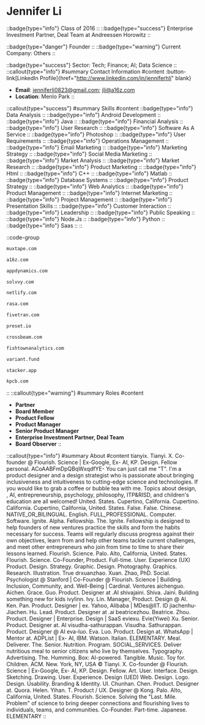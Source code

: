 # Jennifer Li
::badge{type="info"}
Class of 2016
::
::badge{type="success"}
Enterprise Investment Partner, Deal Team at Andreessen Horowitz
::

::badge{type="danger"}
Founder
::
::badge{type="warning"}
Current Company: Others
::

::badge{type="success"}
Sector: Tech; Finance; AI; Data Science
::
::callout{type="info"}
#summary
Contact Information
#content
:button-link[LinkedIn Profile]{href="http://www.linkedin.com/in/jenniferhli" blank}
- **Email**: jenniferli0823@gmail.com; jli@a16z.com
- **Location**: Menlo Park
::

::callout{type="success"}
#summary
Skills
#content
::badge{type="info"}
Data Analysis
::
::badge{type="info"}
Android Development
::
::badge{type="info"}
Java
::
::badge{type="info"}
Financial Analysis
::
::badge{type="info"}
User Research
::
::badge{type="info"}
Software As A Service
::
::badge{type="info"}
Photoshop
::
::badge{type="info"}
User Requirements
::
::badge{type="info"}
Operations Management
::
::badge{type="info"}
Email Marketing
::
::badge{type="info"}
Marketing Strategy
::
::badge{type="info"}
Social Media Marketing
::
::badge{type="info"}
Market Analysis
::
::badge{type="info"}
Market Research
::
::badge{type="info"}
Product Marketing
::
::badge{type="info"}
Html
::
::badge{type="info"}
C++
::
::badge{type="info"}
Matlab
::
::badge{type="info"}
Database Systems
::
::badge{type="info"}
Product Strategy
::
::badge{type="info"}
Web Analytics
::
::badge{type="info"}
Product Management
::
::badge{type="info"}
Internet Marketing
::
::badge{type="info"}
Project Management
::
::badge{type="info"}
Presentation Skills
::
::badge{type="info"}
Customer Interaction
::
::badge{type="info"}
Leadership
::
::badge{type="info"}
Public Speaking
::
::badge{type="info"}
Node.Js
::
::badge{type="info"}
Python
::
::badge{type="info"}
Saas
::
::

::code-group
```bash [Muxtape]
muxtape.com
```
```bash [Andreessen Horowitz]
a16z.com
```
```bash [AppDynamics]
appdynamics.com
```
```bash [Solvvy]
solvvy.com
```
```bash [Netlify]
netlify.com
```
```bash [Rasa]
rasa.com
```
```bash [Fivetran]
fivetran.com
```
```bash [Preset]
preset.io
```
```bash [Crossbeam]
crossbeam.com
```
```bash [Fishtown Analytics]
fishtownanalytics.com
```
```bash [Variant]
variant.fund
```
```bash [Stacker]
stacker.app
```
```bash [Kleiner Perkins Caufield & Byers]
kpcb.com
```
::
::callout{type="warning"}
#summary
Roles
#content
- **Partner**
- **Board Member**
- **Product Fellow**
- **Product Manager**
- **Senior Product Manager**
- **Enterprise Investment Partner, Deal Team**
- **Board Observer**
::

::callout{type="info"}
#summary
About
#content
tianyix. Tianyi. X. Co-founder @ Flourish. Science | Ex-Google, Ex- AI, KP. Design. Fellow personal. ACoAABFmDpQBqWxqdfYE- You can just call me "T". I'm a product designer and a design strategist who is passionate about bringing inclusiveness and intuitiveness to cutting-edge science and technologies. If you would like to grab a coffee or bubble tea with me. Topics about design, , AI, entrepreneurship, psychology, philosophy, ITP&RISD, and children's education are all welcomed! United. States. Cupertino, California. Cupertino. California. Cupertino, California, United. States. False. False. Chinese. NATIVE_OR_BILINGUAL. English. FULL_PROFESSIONAL. Computer. Software. Ignite. Alpha. Fellowship. The. Ignite. Fellowship is designed to help founders of new ventures practice the skills and form the habits necessary for success. Teams will regularly discuss progress against their own objectives, learn from and help other teams tackle current challenges, and meet other entrepreneurs who join from time to time to share their lessons learned. Flourish. Science. Palo. Alto, California, United. States. Flourish. Science. Co-Founder, Product. Full-time. User. Experience (UX) Product. Design. Strategy. Graphic. Design. Photography. Graphics. Research. Illustration. True drxuanzhao. Xuan. Zhao, PhD. Social. Psychologist @ Stanford | Co-Founder @ Flourish. Science | Building. Inclusion, Community, and. Well-Being | Cardinal. Ventures aichenguo. Aichen. Grace. Guo. Product. Designer at .AI shivajaini. Shiva. Jaini. Building something new for kids ivylinn. Ivy. Lin. Manager, Product. Design @ AI. Ken. Pan. Product. Designer | ex. Yahoo, Alibaba | MDes@IIT. ID jiachenhu- Jiachen. Hu. Lead. Product. Designer at .ai beatricezhou. Beatrice. Zhou. Product. Designer | Enterprise. Design | SaaS eviexu. Evie(Yiwei) Xu. Senior. Product. Designer at. AI visudha-sathurappan. Visudha. Sathurappan. Product. Designer @ AI eva-luo. Eva. Luo. Product. Design at. WhatsApp | Mentor at. ADPList | Ex- AI, IBM. Watson. Italian. ELEMENTARY. Meal. Deliverer. The. Senior. Nutrition. Program. SOCIAL_SERVICES. Deliver nutritious meal to senior citizens who live by themselves. Typography. Advertising. The. Humming. Box: AI-powered. Tangible. Music. Toy for. Children. ACM. New. York, NY, USA © Tianyi. X. Co-founder @ Flourish. Science | Ex-Google, Ex- AI, KP. Design. Fellow. Art. User. Interface. Design. Sketching. Drawing. User. Experience. Design (UED) Web. Design. Logo. Design. Usability. Branding & Identity. UI. Chunhan. Chen. Product. Designer at. Quora. Helen. Yihan. T. Product / UX. Designer @ Kong. Palo. Alto, California, United. States. Flourish. Science. Solving the "Last. Mile. Problem" of science to bring deeper connections and flourishing lives to individuals, teams, and communities. Co-Founder. Part-time. Japanese. ELEMENTARY
::
